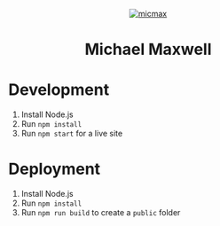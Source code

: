 <p align="center">
  <a href="https://micmax.pw">
    <img alt="micmax" src="https://raw.githubusercontent.com/mic-max/micmax.pw/v2/src/img/micmax.png" />
  </a>
</p>
<h1 align="center">
  Michael Maxwell
</h1>

# Development
1. Install Node.js
2. Run `npm install`
3. Run `npm start` for a live site

# Deployment
1. Install Node.js
2. Run `npm install`
3. Run `npm run build` to create a `public` folder
